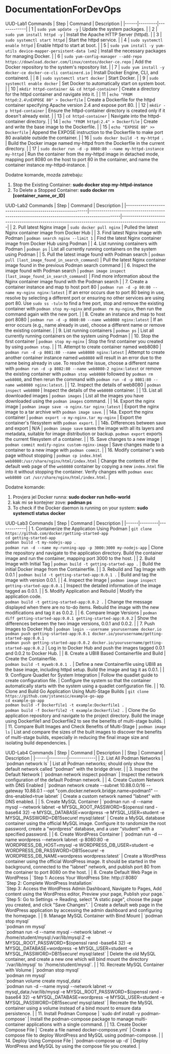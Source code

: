 # DocumentationForDevOps

UUD-Lab1 Commands
| Step | Command | Description |
|------|---------|-------------|
| 1    | `sudo yum update -y` | Update the system packages. |
| 2    | `sudo yum install httpd -y` | Install the Apache HTTP Server (httpd). |
| 3    | `sudo systemctl start httpd` | Start the httpd service. |
| 4    | `sudo systemctl enable httpd` | Enable httpd to start at boot. |
| 5    | `sudo yum install -y yum-utils device-mapper-persistent-data lvm2` | Install the necessary packages for managing Docker. |
| 6    | `sudo yum-config-manager --add-repo https://download.docker.com/linux/centos/docker-ce.repo` | Add the Docker repository to the system's repository list. |
| 7    | `sudo yum install -y docker-ce docker-ce-cli containerd.io` | Install Docker Engine, CLI, and containerd. |
| 8    | `sudo systemctl start docker` | Start Docker. |
| 9    | `sudo systemctl enable docker` | Set Docker to automatically start on system boot. |
| 10   | `mkdir httpd-container && cd httpd-container` | Create a directory for the httpd container and navigate into it. |
| 11   | `echo "FROM httpd:2.4\nEXPOSE 80" > Dockerfile` | Create a Dockerfile for the httpd container specifying Apache version 2.4 and expose port 80. |
| 12   | `mkdir -p httpd-container` | Ensure the httpd-container directory is created only if it doesn't already exist. |
| 13   | `cd httpd-container` | Navigate into the httpd-container directory. |
| 14   | `echo "FROM httpd:2.4" > Dockerfile` | Create and write the base image to the Dockerfile. |
| 15   | `echo "EXPOSE 80" >> Dockerfile` | Append the EXPOSE instruction to the Dockerfile to make port 80 available outside the container. |
| 16   | `sudo docker build -t my-httpd .` | Build the Docker image named my-httpd from the Dockerfile in the current directory. |
| 17   | `sudo docker run -d -p 8080:80 --name my-httpd-instance my-httpd` | Run the container from the my-httpd image in detached mode, mapping port 8080 on the host to port 80 in the container, and name the container instance my-httpd-instance. |


Dodatne komande, mozda zatrebaju: 
1. Stop the Existing Container:
   <b>sudo docker stop my-httpd-instance </b>
2. To Delete a Stopped Container:
<b> sudo docker rm [container_name_or_ID] </b>



UUD-Lab2 Commands
| Step                                                      | Command                                                                                     | Description                                                                                        |
|-----------------------------------------------------------|---------------------------------------------------------------------------------------------|----------------------------------------------------------------------------------------------------|
| 2. Pull latest Nginx image                                | `sudo docker pull nginx`                                                                    | Pulled the latest Nginx container image from Docker Hub                                            |
| 3. Find latest Nginx image with Podman                    | `podman search nginx --limit 1`                                                             | Find the latest Nginx container image from Docker Hub using Podman                                 |
| 4. List running containers with Podman                    | `podman ps`                                                                                 | List all currently running containers on the system using Podman                                   |
| 5. Pull the latest image found with Podman search         | `podman pull [last_image_found_in_search_command]`                                          | Pull the latest Nginx container image found in the previous Podman search command                  |
| 6. Inspect the image found with Podman search             | `podman image inspect [last_image_found_in_search_command]`                                  | Find more information about the Nginx container image found with the Podman search                 |
| 7. Create a container instance and map to host port 80    | `podman run -d -p 80:80 --name my-nginx nginx:latest`                                       | If an error occurs due to port 80 being in use, resolve by selecting a different port or ensuring no other services are using port 80. Use `sudo ss -tuln` to find a free port, stop and remove the existing container with `podman stop my-nginx` and `podman rm my-nginx`, then run the command again with the new port. |
| 8. Create an instance and map to host port 8080           | `podman run -d -p 8080:80 --name web8080 nginx:latest`                                      | If an error occurs (e.g., name already in use), choose a different name or remove the existing container. |
| 9. List running containers                                | `podman ps`                                                                                 | List all currently running containers on the system using Podman                                   |
| 10. Stop the first container                              | `podman stop my-nginx`                                                                      | Stop the first container you created by using `podman stop`.                                       |
| 11. Attempt to create container named web8080             | `podman run -d -p 8081:80 --name web8080 nginx:latest`                                      | Attempt to create another container instance named `web8080` will result in an error due to the name being already in use. To resolve the issue, choose a different name with `podman run -d -p 8082:80 --name web8080-2 nginx:latest` or remove the existing container with `podman stop web8080` followed by `podman rm web8080`, and then rerun the command with `podman run -d -p 8081:80 --name web8080 nginx:latest`. |
| 12. Inspect the details of web8080                        | `podman inspect web8080`                                                                    | Inspect the details of the `web8080` container.                                                    |
| 13. List all downloaded images                            | `podman images`                                                                             | List all the images you have downloaded using the `podman images` command.                         |
| 14. Export the nginx image                                | `podman image save -o nginx.tar nginx:latest`                                                | Export the nginx image to a tar archive with `podman image save`.                                  |
| 14a. Export the nginx container                           | `podman export -o my-nginx.tar my-nginx`                                                     | Export the container's filesystem with `podman export`.                                            |
| 14b. Differences between save and export                  | N/A                                                                                         | `podman image save` saves the image with all its layers and metadata, suitable for image distribution or backup. `podman export` exports the current filesystem of a container.               |
| 15. Save changes to a new image                           | `podman commit modify-nginx custom-nginx-image`                                              | Save changes made to a container to a new image with `podman commit`.                              |
| 16. Modify container's web page without stopping          | `podman cp index.html web8080:/usr/share/nginx/html/index.html`                              | Change the contents of the default web page of the `web8080` container by copying a new `index.html` file into it without stopping the container. Verify changes with `podman exec web8080 cat /usr/share/nginx/html/index.html`. |
                                

Dodatne komande:
1. Provjera jel Docker runna: <b> sudo docker run hello-world </b>
2. kak mi se kontejner zove: <b> podman ps </b>
3. To check if the Docker daemon is running on your system: <b> sudo systemctl status docker </b>




UUD-Lab3 Commands
| Step | Command | Description |
|------|---------|-------------|
| 1. Containerize the Application Using Podman | `git clone https://github.com/docker/getting-started-app`<br>`cd getting-started-app`<br>`podman build -t my-nodejs-app .`<br>`podman run -d --name my-running-app -p 3000:3000 my-nodejs-app` | Clone the repository and navigate to the application directory. Build the container image and run the container, mapping port 3000 to the host. |
| 2. Build Image with Initial Tag | `podman build -t getting-started-app .` | Build the initial Docker image from the Containerfile. |
| 3. Rebuild and Tag Image with 0.0.1 | `podman build -t getting-started-app:0.0.1 .` | Build and tag the image with version 0.0.1. |
| 4. Inspect the Image | `podman image inspect getting-started-app:0.0.1` | Inspect the detailed information of the image tagged as 0.0.1. |
| 5. Modify Application and Rebuild | Modify the application code.<br>`podman build -t getting-started-app:0.0.2 .` | Change the message displayed when there are no to-do items. Rebuild the image with the new modifications and tag it as 0.0.2. |
| 6. Compare Image Versions | `podman diff getting-started-app:0.0.1 getting-started-app:0.0.2` | Show the differences between the two image versions, 0.0.1 and 0.0.2. |
| 7. Push Images to Docker Hub | `podman login --username yourusername docker.io`<br>`podman push getting-started-app:0.0.1 docker.io/yourusername/getting-started-app:0.0.1`<br>`podman push getting-started-app:0.0.2 docker.io/yourusername/getting-started-app:0.0.2` | Log in to Docker Hub and push the images tagged 0.0.1 and 0.0.2 to Docker Hub. |
| 8. Create a UBI8 Based Containerfile and Build | Create the Containerfile.<br>`podman build -t myweb:0.0.1 .` | Define a new Containerfile using UBI8 as the base image, including httpd setup. Build the image and tag it as 0.0.1. |
| 9. Configure Quadlet for System Integration | Follow the quadlet guide to create configuration file. | Configure the system so that the container automatically starts with the system using a quadlet configuration file. |
| 10. Clone and Build Go Application Using Multi-Stage Builds | `git clone https://github.com/jstanesic/example-go-app`<br>`cd example-go-app`<br>`podman build -f Dockerfile1 -t example:Dockerfile1 .`<br>`podman build -f Dockerfile2 -t example:Dockerfile2 .` | Clone the Go application repository and navigate to the project directory. Build the image using Dockerfile1 and Dockerfile2 to see the benefits of multi-stage builds. |
| 11. Compare Built Images and Check Benefits of Multi-Stage | `podman image ls` | List and compare the sizes of the built images to discover the benefits of multi-stage builds, especially in reducing the final image size and isolating build dependencies. |

<p></p>
UUD-Lab4 Commands
| Step | Command | Description |
| Step | Command | Description |
|------|---------|-------------|
| 2. List All Podman Networks | `podman network ls` | List all Podman networks; should only show the default network called "podman" with the bridge driver. |
| 3. Inspect the Default Network | `podman network inspect podman` | Inspect the network configuration of the default Podman network. |
| 4. Create Custom Network with DNS Enabled | `podman network create --subnet 10.88.0.0/16 --gateway 10.88.0.1 --opt "com.docker.network.bridge.name=podman1" --dns-enabled=true labnet` | Create a custom network named "labnet" with DNS enabled. |
| 5. Create MySQL Container | `podman run -d --name mysql --network labnet -e MYSQL_ROOT_PASSWORD=$(openssl rand -base64 32) -e MYSQL_DATABASE=wordpress -e MYSQL_USER=student -e MYSQL_PASSWORD=DB15secure! mysql:latest` | Create a MySQL database container using the official MySQL image. Configure it to randomize the root password, create a "wordpress" database, and a user "student" with a specified password. |
| 6. Create WordPress Container | `podman run -d --name wordpress --network labnet -p 8080:80 -e WORDPRESS_DB_HOST=mysql -e WORDPRESS_DB_USER=student -e WORDPRESS_DB_PASSWORD=DB15secure! -e WORDPRESS_DB_NAME=wordpress wordpress:latest` | Create a WordPress container using the official WordPress image. It should be started in the background, connected to the "labnet" network, and publish port 80 from the container to port 8080 on the host. |
| 8. Create Default Web Page in WordPress | `Step 1: Access Your WordPress Site: http://<VM's-IP-address>:8080`<br>`Step 2: Complete WordPress Installation`<br>`Step 3: Access the WordPress Admin Dashboard, Navigate to Pages, Add content using the WordPress editor, Preview your page, Publish your page.`<br>`Step 5: Go to Settings → Reading, select "A static page", choose the page you created, and click "Save Changes".` | Create a default web page in the WordPress application by accessing the admin dashboard and configuring the homepage. |
| 9. Manage MySQL Container with Bind Mount | `podman stop mysql`<br>`podman rm mysql`<br>`podman run -d --name mysql --network labnet -v /home/student/mysql:/var/lib/mysql:Z -e MYSQL_ROOT_PASSWORD=$(openssl rand -base64 32) -e MYSQL_DATABASE=wordpress -e MYSQL_USER=student -e MYSQL_PASSWORD=DB15secure! mysql:latest` | Delete the old MySQL container, and create a new one which will bind mount the directory `/var/lib/mysql` to `/home/student/mysql`. |
| 10. Recreate MySQL Container with Volume | `podman stop mysql`<br>`podman rm mysql`<br>`podman volume create mysql_data`<br>`podman run -d --name mysql --network labnet -v mysql_data:/var/lib/mysql -e MYSQL_ROOT_PASSWORD=$(openssl rand -base64 32) -e MYSQL_DATABASE=wordpress -e MYSQL_USER=student -e MYSQL_PASSWORD=DB15secure! mysql:latest` | Recreate the MySQL container using a volume instead of a bind mount to ensure data persistence. |
| 11. Install Podman Compose | `sudo dnf install -y podman-compose` | Install the podman-compose package to manage multi-container applications with a single command. |
| 13. Create Docker Compose File | `Create a file named docker-compose.yml` | Create a compose file to deploy WordPress and MySQL using podman-compose. |
| 14. Deploy Using Compose File | `podman-compose up -d` | Deploy WordPress and MySQL by using the compose file you created. |



